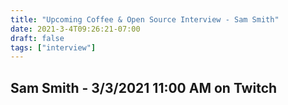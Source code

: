 ```yaml
---
title: "Upcoming Coffee & Open Source Interview - Sam Smith"
date: 2021-3-4T09:26:21-07:00
draft: false
tags: ["interview"]
---
```


## Sam Smith - <span class="formatdate">3/3/2021 11:00 AM</span> on Twitch

<br /><br /><br /><br />
<br /><br /><br /><br /><br /><br /><br /><br />
